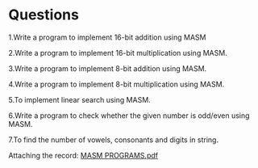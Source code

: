 # Questions
1.Write a program to implement 16-bit addition using MASM

2.Write a program to implement 16-bit multiplication using MASM.

3.Write a program to implement 8-bit addition using MASM.

4.Write a program to implement 8-bit multiplication using MASM.

5.To implement linear search using MASM.

6.Write a program to check whether the given number is odd/even using MASM.

7.To find the number of vowels, consonants and digits in string.

Attaching the record: [MASM PROGRAMS.pdf](https://github.com/user-attachments/files/17831216/MASM.PROGRAMS.pdf)
